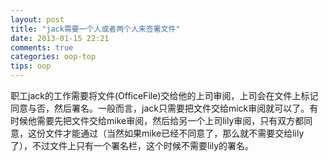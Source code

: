 ```yaml
---
layout: post
title: "jack需要一个人或者两个人来签署文件"
date: 2013-01-15 22:21
comments: true
categories: oop-top
tips: oop
---
```


职工jack的工作需要将文件(OfficeFile)交给他的上司审阅，上司会在文件上标记同意与否，然后署名。一般而言，jack只需要把文件交给mick审阅就可以了。有时候他需要先把文件交给mike审阅，然后给另一个上司lily审阅，只有双方都同意，这份文件才能通过（当然如果mike已经不同意了，那么就不需要交给lily了），不过文件上只有一个署名栏，这个时候不需要lily的署名。